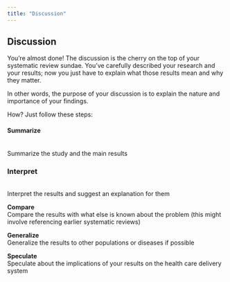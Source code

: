 ```yaml
---
title: "Discussion"
---
```


## Discussion

You’re almost done! The discussion is the cherry on the top of your systematic review sundae. You’ve carefully described your research and your results; now you just have to explain what those results mean and why they matter. 

In other words, the purpose of your discussion is to explain the nature and importance of your findings. 

How? Just follow these steps:


<h4>Summarize</h4><br>Summarize the study and the main results<br>

<h3>Interpret</h3><br>Interpret the results and suggest an explanation for them<br>

<b>Compare</b><br>Compare the results with what else is known about the problem (this might involve referencing earlier systematic reviews)<br>

<b>Generalize</b><br>Generalize the results to other populations or diseases if possible<br>

<b>Speculate</b><br>Speculate about the implications of your results on the health care delivery system
